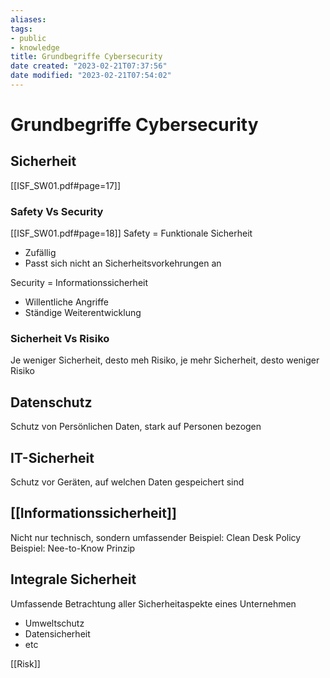 ```yaml
---
aliases: 
tags:  
- public
- knowledge
title: Grundbegriffe Cybersecurity
date created: "2023-02-21T07:37:56"
date modified: "2023-02-21T07:54:02"
---
```


# Grundbegriffe Cybersecurity

## Sicherheit

[[ISF_SW01.pdf#page=17]]

### Safety Vs Security

[[ISF_SW01.pdf#page=18]]
Safety = Funktionale Sicherheit
- Zufällig
- Passt sich nicht an Sicherheitsvorkehrungen an

Security = Informationssicherheit
- Willentliche Angriffe
- Ständige Weiterentwicklung

### Sicherheit Vs Risiko

Je weniger Sicherheit, desto meh Risiko, je mehr Sicherheit, desto weniger Risiko

## Datenschutz

Schutz von Persönlichen Daten, stark auf Personen bezogen

## IT-Sicherheit

Schutz vor Geräten, auf welchen Daten gespeichert sind

## [[Informationssicherheit]]

Nicht nur technisch, sondern umfassender
Beispiel: Clean Desk Policy
Beispiel: Nee-to-Know Prinzip

## Integrale Sicherheit

Umfassende Betrachtung aller Sicherheitaspekte eines Unternehmen
- Umweltschutz
- Datensicherheit
- etc

[[Risk]]
